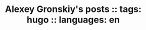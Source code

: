 ---
title: "Alexey Gronskiy's posts :: tags: hugo :: languages: en "
tag: hugo
lang: en
mathjax: true
---
